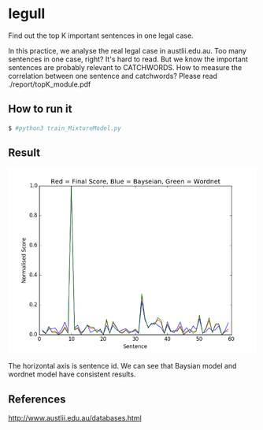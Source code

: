 # legull
Find out the top K important sentences in one legal case.

In this practice, we analyse the real legal case in austlii.edu.au. 
Too many sentences in one case, right? It's hard to read.
But we know the important sentences are probably relevant to CATCHWORDS.
How to measure the correlation between one sentence and catchwords? 
Please read ./report/topK_module.pdf


## How to run it

```sh
$ #python3 train_MixtureModel.py
```

## Result
![image](https://github.com/JeffreyHoa/legull/blob/master/image/figure_1.png)

The horizontal axis is sentence id. We can see that Baysian model and wordnet model have consistent results.

## References

http://www.austlii.edu.au/databases.html
